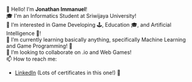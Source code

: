 👋 Hello! I’m **Jonathan Immanuel**!  
🎓 I'm an Informatics Student at Sriwijaya University!  
👀 I’m interested in Game Developing 🕹, Education 🎓, and Artificial Intelligence 🤖!  
🌱 I’m currently learning basically anything, specifically Machine Learning and Game Programming! 🎨  
💞️ I’m looking to collaborate on .io and Web Games!  
📫 How to reach me:  
* [LinkedIn](https://www.linkedin.com/in/jonathan-immanuel23/) (Lots of certificates in this one!) 👀
